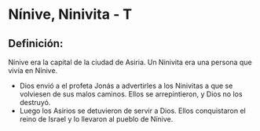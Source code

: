 # Nínive, Ninivita - T

## Definición: 

Nínive era la capital de la ciudad de Asiria. Un Ninivita era una persona que vivía en Nínive.

* Dios envió a el profeta Jonás a advertirles a los Ninivitas a que se volviesen de sus malos caminos. Ellos se arrepintieron, y Dios no los destruyó.
* Luego los Asirios se detuvieron de servir a Dios. Ellos conquistaron el reino de Israel y lo llevaron al pueblo de Nínive.

